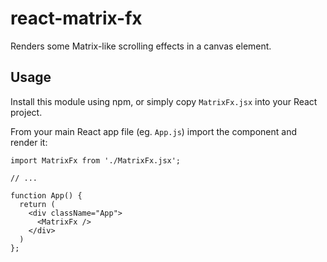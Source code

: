 # react-matrix-fx

Renders some Matrix-like scrolling effects in a canvas element.

## Usage

Install this module using npm, or simply copy `MatrixFx.jsx` into your React project.

From your main React app file (eg. `App.js`) import the component and render it:

```
import MatrixFx from './MatrixFx.jsx';

// ...

function App() {
  return (
    <div className="App">
      <MatrixFx />
    </div>
  )
};
```
